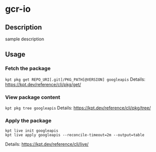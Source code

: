 # gcr-io

## Description

sample description

## Usage

### Fetch the package

`kpt pkg get REPO_URI[.git]/PKG_PATH[@VERSION] googleapis`
Details: https://kpt.dev/reference/cli/pkg/get/

### View package content

`kpt pkg tree googleapis`
Details: https://kpt.dev/reference/cli/pkg/tree/

### Apply the package

```
kpt live init googleapis
kpt live apply googleapis --reconcile-timeout=2m --output=table
```

Details: https://kpt.dev/reference/cli/live/
